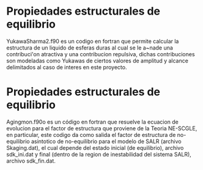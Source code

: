 # Propiedades estructurales de equilibrio

YukawaSharma2.f90 es un codigo en fortran que permite calcular la estructura de un liquido de esferas duras al cual se le a~nade 
una contribuci'on atractiva y una contribucion repulsiva, dichas contribuciones son modeladas como Yukawas de ciertos valores
de amplitud y alcance delimitados al caso de interes en este proyecto.

# Propiedades estructurales de equilibrio

Agingmon.f90o es un código en fortran que resuelve la ecuacion de evolucion para el factor de estructura que proviene de la Teoria NE-SCGLE, en particular, este codigo da como salida el factor de estructura de no-equilibrio asintotico de no-equilibrio para el modelo de SALR (archivo Skaging.dat), el cual depende del estado inicial (de equilibrio), archivo sdk_ini.dat y final (dentro de la region de inestabilidad del sistema SALR), archivo sdk_fin.dat.
